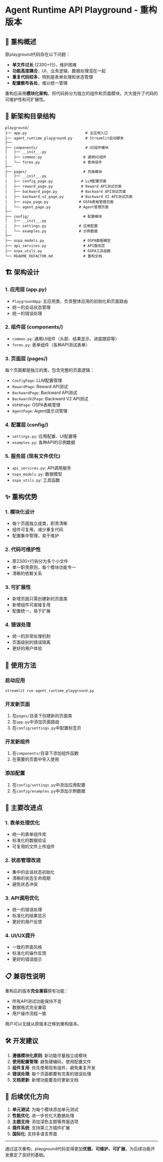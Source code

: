 # Agent Runtime API Playground - 重构版本

## 🎯 重构概述

原playground代码存在以下问题：
- **单文件过长** (2300+行)，维护困难
- **功能高度耦合**，UI、业务逻辑、数据处理混在一起
- **重复代码较多**，特别是表单处理和状态管理
- **配置散布各处**，难以统一管理

重构后采用**模块化架构**，将代码拆分为独立的组件和页面模块，大大提升了代码的可维护性和可扩展性。

## 📁 新架构目录结构

```
playground/
├── app.py                           # 主应用入口
├── agent_runtime_playground.py      # Streamlit启动脚本
├── 
├── components/                      # UI组件模块
│   ├── __init__.py
│   ├── common.py                   # 通用UI组件
│   └── forms.py                    # 表单组件
├── 
├── pages/                          # 页面模块
│   ├── __init__.py
│   ├── config_page.py             # LLM配置页面
│   ├── reward_page.py             # Reward API测试页面
│   ├── backward_page.py           # Backward API测试页面
│   ├── backward_v2_page.py        # Backward V2 API测试页面
│   ├── ospa_page.py              # OSPA表格管理页面
│   └── agent_page.py             # Agent管理页面
├── 
├── config/                         # 配置模块
│   ├── __init__.py
│   ├── settings.py               # 应用配置
│   └── examples.py               # 示例数据
├── 
├── ospa_models.py                  # OSPA数据模型
├── api_services.py                 # API服务层
├── ospa_utils.py                   # OSPA工具函数
└── README_REFACTOR.md              # 重构文档
```

## 🏗️ 架构设计

### 1. 应用层 (app.py)
- `PlaygroundApp`: 主应用类，负责整体应用的初始化和页面路由
- 统一的会话状态管理
- 统一的错误处理

### 2. 组件层 (components/)
- `common.py`: 通用UI组件（头部、结果显示、进度跟踪等）
- `forms.py`: 表单组件（各种API测试表单）

### 3. 页面层 (pages/)
每个页面都是独立的类，包含完整的页面逻辑：
- `ConfigPage`: LLM配置管理
- `RewardPage`: Reward API测试
- `BackwardPage`: Backward API测试  
- `BackwardV2Page`: Backward V2 API测试
- `OSPAPage`: OSPA表格管理
- `AgentPage`: Agent提示词管理

### 4. 配置层 (config/)
- `settings.py`: 应用配置、UI配置等
- `examples.py`: 各种API的示例数据

### 5. 服务层 (现有文件优化)
- `api_services.py`: API调用服务
- `ospa_models.py`: 数据模型
- `ospa_utils.py`: 工具函数

## ✨ 重构优势

### 1. **模块化设计**
- 每个页面独立成类，职责清晰
- 组件可复用，减少重复代码
- 配置集中管理，易于维护

### 2. **代码可维护性**
- 原2300+行拆分为多个小文件
- 单一职责原则，每个模块功能专一
- 清晰的依赖关系

### 3. **可扩展性**
- 新增页面只需创建新的页面类
- 新增组件可直接复用
- 配置统一，易于扩展

### 4. **错误处理**
- 统一的异常处理机制
- 页面级别的错误隔离
- 更好的用户体验

## 🚀 使用方法

### 启动应用
```bash
streamlit run agent_runtime_playground.py
```

### 开发新页面
1. 在`pages/`目录下创建新的页面类
2. 在`app.py`中添加页面路由
3. 在`config/settings.py`中配置标签页

### 开发新组件
1. 在`components/`目录下添加组件函数
2. 在需要的页面中导入使用

### 添加配置
1. 在`config/settings.py`中添加应用配置
2. 在`config/examples.py`中添加示例数据

## 🔧 主要改进点

### 1. 表单处理优化
- 统一的表单组件库
- 标准化的数据验证
- 可复用的文件上传组件

### 2. 状态管理改进
- 集中的会话状态初始化
- 清晰的状态生命周期
- 避免状态冲突

### 3. API调用优化
- 统一的错误处理
- 标准化的结果显示
- 更好的用户反馈

### 4. UI/UX提升
- 一致的界面风格
- 标准化的操作反馈
- 更好的错误提示

## 📋 兼容性说明

重构后的版本**完全兼容**原有功能：
- 所有API测试功能保持不变
- 数据格式完全兼容
- 用户操作流程一致

用户可以无缝从原版本迁移到重构版本。

## 🛠️ 开发建议

1. **遵循模块化原则**: 新功能尽量独立成模块
2. **使用配置管理**: 避免硬编码，使用配置文件
3. **组件复用**: 优先使用现有组件，避免重复开发
4. **错误处理**: 每个页面都要有完善的错误处理
5. **文档更新**: 新增功能要及时更新文档

## 📝 后续优化方向

1. **单元测试**: 为每个模块添加单元测试
2. **性能优化**: 进一步优化大数据处理
3. **主题支持**: 添加深色主题等界面选项
4. **插件系统**: 支持第三方插件扩展
5. **国际化**: 支持多语言界面

---

通过这次重构，playground代码变得更加**优雅、可维护、可扩展**，为后续功能开发奠定了良好的基础。